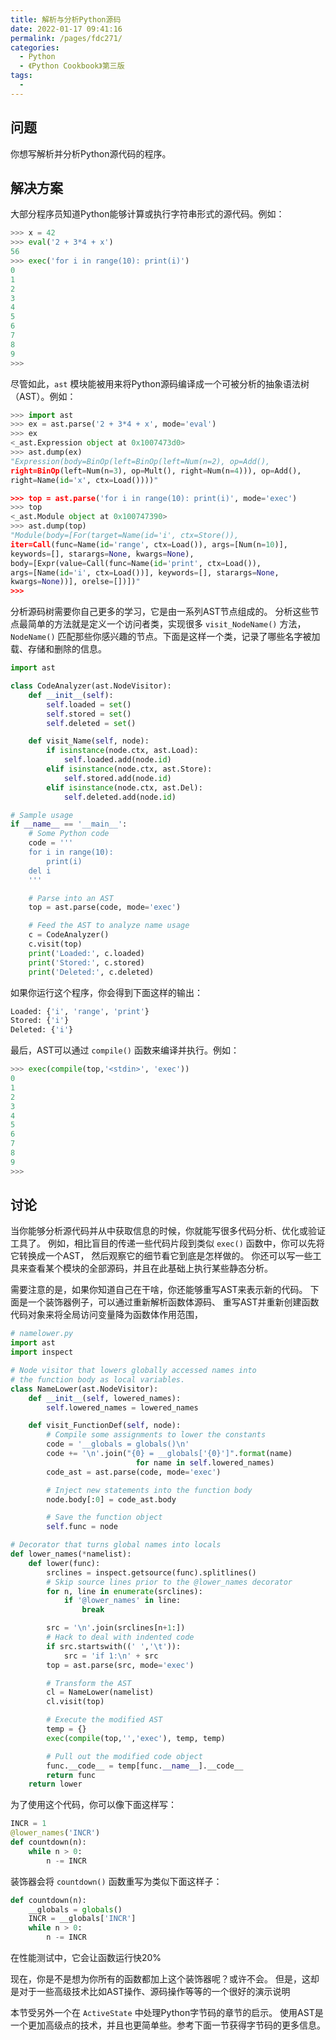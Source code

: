 ```yaml
---
title: 解析与分析Python源码
date: 2022-01-17 09:41:16
permalink: /pages/fdc271/
categories:
  - Python
  - 《Python Cookbook》第三版
tags:
  - 
---
```


## 问题

你想写解析并分析Python源代码的程序。

## 解决方案

大部分程序员知道Python能够计算或执行字符串形式的源代码。例如：

```python
>>> x = 42
>>> eval('2 + 3*4 + x')
56
>>> exec('for i in range(10): print(i)')
0
1
2
3
4
5
6
7
8
9
>>>
```

尽管如此，`ast` 模块能被用来将Python源码编译成一个可被分析的抽象语法树（AST）。例如：

```python
>>> import ast
>>> ex = ast.parse('2 + 3*4 + x', mode='eval')
>>> ex
<_ast.Expression object at 0x1007473d0>
>>> ast.dump(ex)
"Expression(body=BinOp(left=BinOp(left=Num(n=2), op=Add(),
right=BinOp(left=Num(n=3), op=Mult(), right=Num(n=4))), op=Add(),
right=Name(id='x', ctx=Load())))"

>>> top = ast.parse('for i in range(10): print(i)', mode='exec')
>>> top
<_ast.Module object at 0x100747390>
>>> ast.dump(top)
"Module(body=[For(target=Name(id='i', ctx=Store()),
iter=Call(func=Name(id='range', ctx=Load()), args=[Num(n=10)],
keywords=[], starargs=None, kwargs=None),
body=[Expr(value=Call(func=Name(id='print', ctx=Load()),
args=[Name(id='i', ctx=Load())], keywords=[], starargs=None,
kwargs=None))], orelse=[])])"
>>>
```

分析源码树需要你自己更多的学习，它是由一系列AST节点组成的。 分析这些节点最简单的方法就是定义一个访问者类，实现很多 `visit_NodeName()` 方法， `NodeName()` 匹配那些你感兴趣的节点。下面是这样一个类，记录了哪些名字被加载、存储和删除的信息。

```python
import ast

class CodeAnalyzer(ast.NodeVisitor):
    def __init__(self):
        self.loaded = set()
        self.stored = set()
        self.deleted = set()

    def visit_Name(self, node):
        if isinstance(node.ctx, ast.Load):
            self.loaded.add(node.id)
        elif isinstance(node.ctx, ast.Store):
            self.stored.add(node.id)
        elif isinstance(node.ctx, ast.Del):
            self.deleted.add(node.id)

# Sample usage
if __name__ == '__main__':
    # Some Python code
    code = '''
    for i in range(10):
        print(i)
    del i
    '''

    # Parse into an AST
    top = ast.parse(code, mode='exec')

    # Feed the AST to analyze name usage
    c = CodeAnalyzer()
    c.visit(top)
    print('Loaded:', c.loaded)
    print('Stored:', c.stored)
    print('Deleted:', c.deleted)
```

如果你运行这个程序，你会得到下面这样的输出：

```python
Loaded: {'i', 'range', 'print'}
Stored: {'i'}
Deleted: {'i'}
```

最后，AST可以通过 `compile()` 函数来编译并执行。例如：

```python
>>> exec(compile(top,'<stdin>', 'exec'))
0
1
2
3
4
5
6
7
8
9
>>>
```

## 讨论

当你能够分析源代码并从中获取信息的时候，你就能写很多代码分析、优化或验证工具了。 例如，相比盲目的传递一些代码片段到类似 `exec()` 函数中，你可以先将它转换成一个AST， 然后观察它的细节看它到底是怎样做的。 你还可以写一些工具来查看某个模块的全部源码，并且在此基础上执行某些静态分析。

需要注意的是，如果你知道自己在干啥，你还能够重写AST来表示新的代码。 下面是一个装饰器例子，可以通过重新解析函数体源码、 重写AST并重新创建函数代码对象来将全局访问变量降为函数体作用范围，

```python
# namelower.py
import ast
import inspect

# Node visitor that lowers globally accessed names into
# the function body as local variables.
class NameLower(ast.NodeVisitor):
    def __init__(self, lowered_names):
        self.lowered_names = lowered_names

    def visit_FunctionDef(self, node):
        # Compile some assignments to lower the constants
        code = '__globals = globals()\n'
        code += '\n'.join("{0} = __globals['{0}']".format(name)
                            for name in self.lowered_names)
        code_ast = ast.parse(code, mode='exec')

        # Inject new statements into the function body
        node.body[:0] = code_ast.body

        # Save the function object
        self.func = node

# Decorator that turns global names into locals
def lower_names(*namelist):
    def lower(func):
        srclines = inspect.getsource(func).splitlines()
        # Skip source lines prior to the @lower_names decorator
        for n, line in enumerate(srclines):
            if '@lower_names' in line:
                break

        src = '\n'.join(srclines[n+1:])
        # Hack to deal with indented code
        if src.startswith((' ','\t')):
            src = 'if 1:\n' + src
        top = ast.parse(src, mode='exec')

        # Transform the AST
        cl = NameLower(namelist)
        cl.visit(top)

        # Execute the modified AST
        temp = {}
        exec(compile(top,'','exec'), temp, temp)

        # Pull out the modified code object
        func.__code__ = temp[func.__name__].__code__
        return func
    return lower
```

为了使用这个代码，你可以像下面这样写：

```python
INCR = 1
@lower_names('INCR')
def countdown(n):
    while n > 0:
        n -= INCR
```

装饰器会将 `countdown()` 函数重写为类似下面这样子：

```python
def countdown(n):
    __globals = globals()
    INCR = __globals['INCR']
    while n > 0:
        n -= INCR
```

在性能测试中，它会让函数运行快20%

现在，你是不是想为你所有的函数都加上这个装饰器呢？或许不会。 但是，这却是对于一些高级技术比如AST操作、源码操作等等的一个很好的演示说明

本节受另外一个在 `ActiveState` 中处理Python字节码的章节的启示。 使用AST是一个更加高级点的技术，并且也更简单些。参考下面一节获得字节码的更多信息。